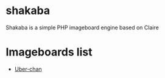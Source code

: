 # shakaba
Shakaba is a simple PHP imageboard engine based on Claire

# Imageboards list
- [Uber-chan](http://uberchan.rf.gd)
